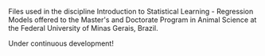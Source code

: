 Files used in the discipline Introduction to Statistical Learning - Regression Models offered to the Master's and Doctorate Program in Animal Science at the Federal University of Minas Gerais, Brazil.

Under continuous development!
